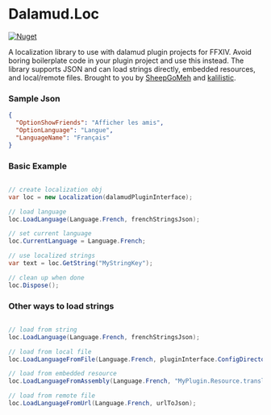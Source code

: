 # Dalamud.Loc
[![Nuget](https://img.shields.io/nuget/v/Dalamud.Loc)](https://www.nuget.org/packages/Dalamud.Loc/)

A localization library to use with dalamud plugin projects for FFXIV. Avoid boring boilerplate code in your plugin project and use this instead. The library supports JSON and can load strings directly, embedded resources, and local/remote files. Brought to you by [SheepGoMeh](https://github.com/SheepGoMeh) and [kalilistic](https://github.com/kalilistic).

### Sample Json
```json
{
  "OptionShowFriends": "Afficher les amis",
  "OptionLanguage": "Langue",
  "LanguageName": "Français"
}
```

### Basic Example

```csharp

// create localization obj
var loc = new Localization(dalamudPluginInterface);

// load language
loc.LoadLanguage(Language.French, frenchStringsJson);

// set current language
loc.CurrentLanguage = Language.French;

// use localized strings
var text = loc.GetString("MyStringKey");

// clean up when done
loc.Dispose();

```

### Other ways to load strings

```csharp

// load from string
loc.LoadLanguage(Language.French, frenchStringsJson);

// load from local file
loc.LoadLanguageFromFile(Language.French, pluginInterface.ConfigDirectory + "/loc/fr.json");

// load from embedded resource
loc.LoadLanguageFromAssembly(Language.French, "MyPlugin.Resource.translation.fr.json");

// load from remote file
loc.LoadLanguageFromUrl(Language.French, urlToJson);

```
